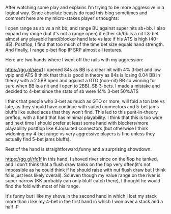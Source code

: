 
After watching some play and explains I’m trying to be more aggressive in a logical way. 
Since absolute beasts do read this blog sometimes and  comment here are my micro-stakes player's thoughts:

 I open range as sb vs a nit bb, and range BU against super nits sb+bb.
I also expand my range (but it's not a range open) if either sb/bb is a nit
I 3-bet almost any playable hand/blocker hand late vs late if his ATS is high (40-45). Postflop, I find that too much of the time bet size equals hand strength. And finally, I range c-bet flop IP SRP almost all textures.


Here are two hands where I went off the rails with my aggression:


https://gg.gl/sjeu1
I opened 84s as BB is a clear nit with 4% 3-bet and low vpip and ATS (I think that this is good in theory as 84s is losing 0.04 BB in theory with a 2.5BB open and against a GTO (non-nit) BB so winning for sure when BB is a nit and i open to 2BB).
SB 3-bets.
 I made a mistake and decided to 4-bet since the stats of sb were 14% 3-bet 50%ATS 

I think that people who 3-bet as much as GTO or more, will fold a ton late vs late, as they should have continue with suited connectors and 5-bet jams bluffs like suited aces that they won’t find.
This led to this punt-in-theory preflop, with a hand that has minimal playability. I think that this is too wide and next time I should prefer at least some hand with blockers/more playability postflop like KJo/suited connectors (but otherwise I think widening my 4-bet range vs very aggressive players is fine unless they actually find 5-bet jams bluffs).

 Rest of the hand is straightforward,funny and a surprising showdown.


https://gg.gl/rfc1f
In this hand, I shoved river since on the flop he tanked, and I don’t think that a flush draw tanks on the flop very often(it's not impossible as he could think if he should raise with nut flush draw but I think fd is just less likely overall). So even though my value range on the river is super narrow (KK probably can only bluff catch there), I thought he would find the fold with most of his range. 


It's funny but i like my shove in the second hand in which i lost my stack more than i like my 4-bet in the first hand in which I won over a stack and a half :P